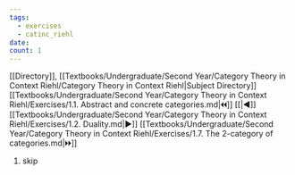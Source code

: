 ```yaml
---
tags:
  - exercises
  - catinc_riehl
date: 
count: 1
---
```

[[Directory]], [[Textbooks/Undergraduate/Second Year/Category Theory in Context Riehl/Category Theory in Context Riehl|Subject Directory]]
[[Textbooks/Undergraduate/Second Year/Category Theory in Context Riehl/Exercises/1.1. Abstract and concrete categories.md|🞀🞀]] [[|◀]] [[Textbooks/Undergraduate/Second Year/Category Theory in Context Riehl/Exercises/1.2. Duality.md|▶]] [[Textbooks/Undergraduate/Second Year/Category Theory in Context Riehl/Exercises/1.7. The 2-category of categories.md|🞂🞂]]
1. skip